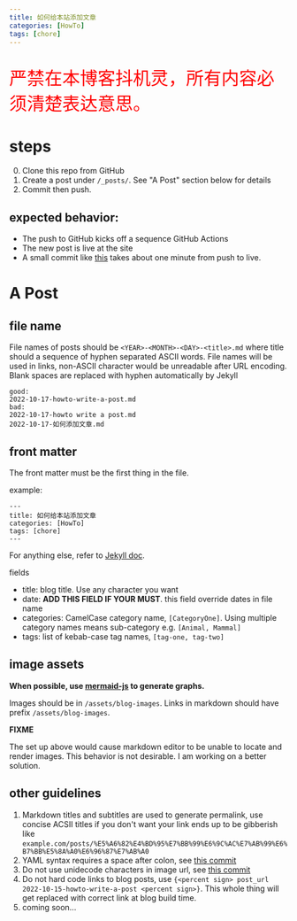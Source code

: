 ```yaml
---
title: 如何给本站添加文章
categories: [HowTo]
tags: [chore]
---
```


<p style="color: red; font-size: 2rem;">严禁在本博客抖机灵，所有内容必须清楚表达意思。</p>

# steps

0. Clone this repo from GitHub
1. Create a post under `/_posts/`. See "A Post" section below for details
2. Commit then push.

## expected behavior:

- The push to GitHub kicks off a sequence GitHub Actions
- The new post is live at the site
- A small commit
  like [this](https://github.com/li6in9muyou/li6in9muyou.github.io/commit/682e485caccb328c7a4595632f69bdd63891ce79)
  takes about one minute from push to live.

# A Post

## file name

File names of posts should be `<YEAR>-<MONTH>-<DAY>-<title>.md` where title should a sequence of hyphen separated ASCII
words.
File names will be used in links, non-ASCII character would be unreadable after URL encoding.
Blank spaces are replaced with hyphen automatically by Jekyll

```
good:
2022-10-17-howto-write-a-post.md
bad:
2022-10-17-howto write a post.md
2022-10-17-如何添加文章.md
```

## front matter

The front matter must be the first thing in the file.

example:

```
---
title: 如何给本站添加文章
categories: [HowTo]
tags: [chore]
---
```

For anything else, refer to [Jekyll doc](https://jekyllrb.com/docs/front-matter/).

fields

- title: blog title. Use any character you want
- date: **ADD THIS FIELD IF YOUR MUST**. this field override dates in file name
- categories: CamelCase category name, `[CategoryOne]`. Using multiple category names means sub-category
  e.g. `[Animal, Mammal]`
- tags: list of kebab-case tag names, `[tag-one, tag-two]`

## image assets

**When possible, use [mermaid-js](https://mermaid-js.github.io/mermaid/#/) to generate graphs.**

Images should be in `/assets/blog-images`. Links in markdown should have prefix `/assets/blog-images`.

**FIXME**

The set up above would cause markdown editor to be unable to locate and render images. This behavior is not desirable. I
am working on a better solution.

## other guidelines

1. Markdown titles and subtitles are used to generate permalink, use concise ACSII titles if you don't want your link
   ends up to be gibberish
   like `example.com/posts/%E5%A6%82%E4%BD%95%E7%BB%99%E6%9C%AC%E7%AB%99%E6%B7%BB%E5%8A%A0%E6%96%87%E7%AB%A0`
2. YAML syntax requires a space after colon,
   see [this commit](https://github.com/li6in9muyou/li6in9muyou.github.io/commit/1bfe2750)
3. Do not use unidecode characters in image url,
   see [this commit](https://github.com/li6in9muyou/li6in9muyou.github.io/commit/9ac9a804)
4. Do not hard code links to blog posts, use `{<percent sign> post_url 2022-10-15-howto-write-a-post <percent sign>}`.
   This
   whole thing will get replaced with correct link at blog build time.
5. coming soon...
